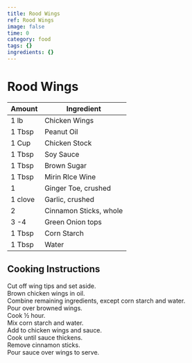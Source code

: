 ```yaml
---
title: Rood Wings
ref: Rood Wings
image: false
time: 0
category: food
tags: {}
ingredients: {}
---
```

# Rood Wings  
  
|Amount|Ingredient|  
|----|----|  
1 lb | Chicken Wings  
1 Tbsp | Peanut Oil  
1 Cup | Chicken Stock  
1 Tbsp | Soy Sauce  
1 Tbsp | Brown Sugar  
1 Tbsp | Mirin RIce Wine  
1 | Ginger Toe, crushed  
1 clove | Garlic, crushed  
2 | Cinnamon Sticks, whole  
3 -4 | Green Onion tops  
1 Tbsp | Corn Starch  
1 Tbsp | Water  
  
## Cooking Instructions  
Cut off wing tips and set aside.  
Brown chicken wings in oil.  
Combine remaining ingredients, except corn starch and water.  
Pour over browned wings.  
Cook ½ hour.  
Mix corn starch and water.  
Add to chicken wings and sauce.  
Cook until sauce thickens.  
Remove cinnamon sticks.  
Pour sauce over wings to serve.  